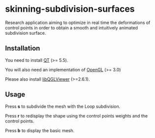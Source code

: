 # skinning-subdivision-surfaces
Research application aiming to optimize in real time the deformations of control points 
in order to obtain a smooth and intuitively animated subdivision surface.


## Installation
You need to install [QT](https://www.qt.io/) (>= 5.5).

You will also need an implementation of [OpenGL](https://www.opengl.org/) (>= 3.0)

Please also install [libQGLViewer](http://libqglviewer.com/) (>=2.6.1).


## Usage

Press **s** to subdivide the mesh with the Loop subdivision.

Press **r** to redisplay the shape using the control points weights and the control points.

Press **b** to display the basic mesh.
